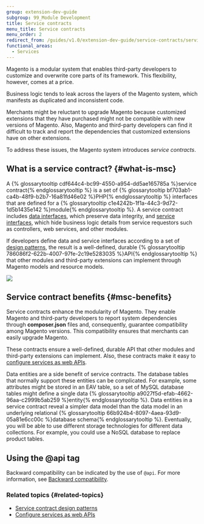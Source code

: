 ```yaml
---
group: extension-dev-guide
subgroup: 99_Module Development
title: Service contracts
menu_title: Service contracts
menu_order: 2
redirect_from: /guides/v1.0/extension-dev-guide/service-contracts/service-contracts.html
functional_areas:
  - Services
---
```


<p>Magento is a modular system that enables third-party developers to customize and overwrite core parts of its framework. This flexibility, however, comes at a price.</p>
<p>Business logic tends to leak across the layers of the Magento system, which manifests as duplicated and inconsistent code.</p>
<p>Merchants might be reluctant to upgrade Magento because customized extensions that they have purchased might not be compatible with new versions of Magento.
   Also, Magento and third-party developers can find it difficult to track and report the dependencies that customized extensions have on other extensions.
</p>
<p>To address these issues, the Magento system introduces <i>service contracts</i>.</p>

## What is a service contract?   {#what-is-msc}

<p>A {% glossarytooltip cdf644c4-bc99-4550-a954-dd5ae165785a %}service contract{% endglossarytooltip %} is a set of {% glossarytooltip bf703ab1-ca4b-48f9-b2b7-16a81fd46e02 %}PHP{% endglossarytooltip %} interfaces that are defined for a {% glossarytooltip c1e4242b-1f1a-44c3-9d72-1d5b1435e142 %}module{% endglossarytooltip %}.
   A service contract includes <a href="{{ page.baseurl }}/extension-dev-guide/service-contracts/design-patterns.html#data-interfaces">data interfaces</a>, which preserve data integrity, and <a href="{{ page.baseurl }}/extension-dev-guide/service-contracts/design-patterns.html#service-interfaces">service interfaces</a>, which hide business logic details from service requestors such as controllers, web services, and other modules.
</p>
<p>If developers define data and service interfaces according to a set of <a href="{{ page.baseurl }}/extension-dev-guide/service-contracts/design-patterns.html">design patterns</a>, the result is a well-defined, durable {% glossarytooltip 786086f2-622b-4007-97fe-2c19e5283035 %}API{% endglossarytooltip %} that other modules and third-party extensions can implement through Magento models and resource models.
</p>
<p><img src="{{ site.baseurl }}/common/images/msc.jpg"/></p>

## Service contract benefits   {#msc-benefits}

<p>Service contracts enhance the modularity of Magento. They enable Magento and third-party developers to report system dependencies through <b>composer.json</b> files and, consequently, guarantee compatibility among Magento versions. This compatibility ensures that merchants can easily upgrade Magento.</p>
<p>These contracts ensure a well-defined, durable API that other modules and third-party extensions can implement. Also, these contracts make it easy to <a href="{{ page.baseurl }}/extension-dev-guide/service-contracts/service-to-web-service.html">configure services as web APIs</a>.
</p>
<p>Data entities are a side benefit of service contracts.
   The database tables that normally support these entities can be complicated.
   For example, some attributes might be stored in an EAV table, so a set of MySQL database tables might define a single data {% glossarytooltip a9027f5d-efab-4662-96aa-c2999b5ab259 %}entity{% endglossarytooltip %}.
   Data entities in a service contract reveal a simpler data model than the data model in an underlying relational {% glossarytooltip 66b924b4-8097-4aea-93d9-05a81e6cc00c %}database schema{% endglossarytooltip %}.
   Eventually, you will be able to use different storage technologies for different data collections. For example, you could use a NoSQL database to replace product tables.
</p>

## Using the @api tag

Backward compatibility can be indicated by the use of `@api`. For more information, see <a href="{{ page.baseurl }}/extension-dev-guide/backward-compatibility.html">Backward compatibility</a>.

### Related topics   {#related-topics}

<ul>
   <li><a href="{{ page.baseurl }}/extension-dev-guide/service-contracts/design-patterns.html">Service contract design patterns</a></li>
   <li><a href="{{ page.baseurl }}/extension-dev-guide/service-contracts/service-to-web-service.html">Configure services as web APIs</a>
   </li>
</ul>
